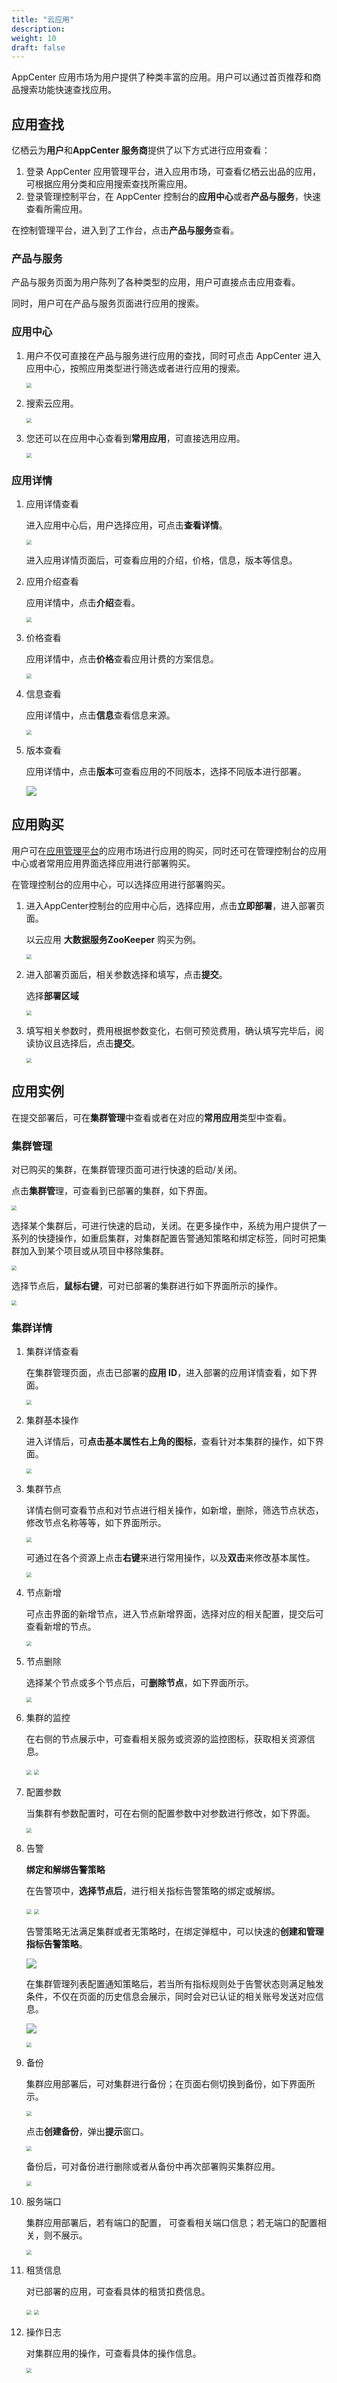 ```yaml
---
title: "云应用"
description: 
weight: 10
draft: false
---
```


AppCenter 应用市场为用户提供了种类丰富的应用。用户可以通过首页推荐和商品搜索功能快速查找应用。

## 应用查找

亿栖云为**用户**和**AppCenter 服务商**提供了以下方式进行应用查看：

1. 登录 AppCenter 应用管理平台，进入应用市场，可查看亿栖云出品的应用，可根据应用分类和应用搜索查找所需应用。
2. 登录管理控制平台，在 AppCenter 控制台的**应用中心**或者**产品与服务**，快速查看所需应用。

在控制管理平台，进入到了工作台，点击**产品与服务**查看。

### 产品与服务

产品与服务页面为用户陈列了各种类型的应用，用户可直接点击应用查看。

同时，用户可在产品与服务页面进行应用的搜索。

### 应用中心

1. 用户不仅可直接在产品与服务进行应用的查找，同时可点击 AppCenter 进入应用中心，按照应用类型进行筛选或者进行应用的搜索。

   <img src="../../_images/um_cloud_search.png" style="zoom:50%;" />

2. 搜索云应用。

   <img src="../../_images/um_cloud_app.png" style="zoom:50%;" />

3. 您还可以在应用中心查看到**常用应用**，可直接选用应用。

   <img src="../../_images/um_cloud_customapp.png" style="zoom:50%;" />

### 应用详情

1. 应用详情查看

   进入应用中心后，用户选择应用，可点击**查看详情**。

   <img src="../../_images/um_cloud_details.png" style="zoom:50%;" />

   进入应用详情页面后，可查看应用的介绍，价格，信息，版本等信息。

2. 应用介绍查看

   应用详情中，点击**介绍**查看。

   <img src="../../_images/um_cloud_app_details.png" style="zoom:50%;" />

3. 价格查看

   应用详情中，点击**价格**查看应用计费的方案信息。

   <img src="../../_images/um_cloud_billing.png" style="zoom:50%;" />

4. 信息查看

   应用详情中，点击**信息**查看信息来源。

   <img src="../../_images/um_cloud_info.png" style="zoom:50%;" />

5. 版本查看

   应用详情中，点击**版本**可查看应用的不同版本，选择不同版本进行部署。

   ![](../../_images/um_cloud_version.png)

## 应用购买

用户可在[应用管理平台](http://appcenter.yiqiyun.net.cn/)的应用市场进行应用的购买，同时还可在管理控制台的应用中心或者常用应用界面选择应用进行部署购买。

在管理控制台的应用中心，可以选择应用进行部署购买。

1. 进入AppCenter控制台的应用中心后，选择应用，点击**立即部署**，进入部署页面。

   以云应用 **大数据服务ZooKeeper** 购买为例。

   <img src="../../_images/um_cloud_deploy.png" style="zoom:50%;" />

2. 进入部署页面后，相关参数选择和填写，点击**提交**。

   选择**部署区域**

   <img src="../../_images/um_cloud_zone.png" style="zoom:50%;" />

3. 填写相关参数时，费用根据参数变化，右侧可预览费用，确认填写完毕后，阅读协议且选择后，点击**提交**。

   <img src="../../_images/um_cloud_param.png" style="zoom:50%;" />

## 应用实例

在提交部署后，可在**集群管理**中查看或者在对应的**常用应用**类型中查看。

### 集群管理

对已购买的集群，在集群管理页面可进行快速的启动/关闭。

点击**集群管**理，可查看到已部署的集群，如下界面。

<img src="../../_images/um_cloud_zookeeper_list.png" style="zoom:50%;" />

选择某个集群后，可进行快速的启动，关闭。在更多操作中，系统为用户提供了一系列的快捷操作，如重启集群，对集群配置告警通知策略和绑定标签，同时可把集群加入到某个项目或从项目中移除集群。

<img src="../../_images/um_cloud_zookeeper_more.png" style="zoom:50%;" />

选择节点后，**鼠标右键**，可对已部署的集群进行如下界面所示的操作。

<img src="../../_images/um_cloud_zookeeper_right.png" style="zoom:50%;" />

### 集群详情

1. 集群详情查看

   在集群管理页面，点击已部署的**应用 ID**，进入部署的应用详情查看，如下界面。

   <img src="../../_images/um_cloud_zookeeper_details.png" style="zoom:50%;" />

2. 集群基本操作

   进入详情后，可**点击基本属性右上角的图标**，查看针对本集群的操作，如下界面。

   <img src="../../_images/um_cloud_zookeeper_operation.png" style="zoom:50%;" />

3. 集群节点

   详情右侧可查看节点和对节点进行相关操作，如新增，删除，筛选节点状态，修改节点名称等等，如下界面所示。

   <img src="../../_images/um_cloud_zookeeper_status.png" style="zoom:50%;" />

   可通过在各个资源上点击**右键**来进行常用操作，以及**双击**来修改基本属性。

   <img src="../../_images/um_cloud_zookeeper_modify.png" style="zoom:50%;" />

4. 节点新增

   可点击界面的新增节点，进入节点新增界面，选择对应的相关配置，提交后可查看新增的节点。

   <img src="../../_images/um_cloud_zookeeper_add.png" style="zoom:50%;" />

5. 节点删除

   选择某个节点或多个节点后，可**删除节点**，如下界面所示。

   <img src="../../_images/um_cloud_zookeeper_del.png" style="zoom:50%;" />

6. 集群的监控

   在右侧的节点展示中，可查看相关服务或资源的监控图标，获取相关资源信息。

    <img src="../../_images/um_cloud_zookeeper_monitor.png" style="zoom:50%;" />

   <img src="../../_images/um_cloud_zookeeper_sources.png" style="zoom:50%;" />

7. 配置参数

   当集群有参数配置时，可在右侧的配置参数中对参数进行修改，如下界面。

   <img src="../../_images/um_cloud_zookeeper_config.png" style="zoom:50%;" />

8. 告警

   **绑定和解绑告警策略**

   在告警项中，**选择节点后**，进行相关指标告警策略的绑定或解绑。

   <img src="../../_images/um_cloud_zookeeper_alarm.png" style="zoom:50%;" />

   <img src="../../_images/um_cloud_zookeeper_bind_alarm.png" style="zoom:50%;" />

   告警策略无法满足集群或者无策略时，在绑定弹框中，可以快速的**创建和管理指标告警策略**。

   ![](../../_images/um_cloud_zookeeper_alarm_create.png)

   在集群管理列表配置通知策略后，若当所有指标规则处于告警状态则满足触发条件，不仅在页面的历史信息会展示，同时会对已认证的相关账号发送对应信息。

   ![](../../_images/um_cloud_zookeeper_alarm_monitor.png)

   <img src="../../_images/um_cloud_zookeeper_alarm_list.png" style="zoom:50%;" />

9. 备份

   集群应用部署后，可对集群进行备份；在页面右侧切换到备份，如下界面所示。

   <img src="../../_images/um_cloud_zookeeper_bak.png" style="zoom:50%;" />

   点击**创建备份**，弹出**提示**窗口。

   <img src="../../_images/um_cloud_zookeeper_bak_prompt.png" style="zoom:50%;" />

   备份后，可对备份进行删除或者从备份中再次部署购买集群应用。

   <img src="../../_images/um_cloud_zookeeper_bak_modify.png" style="zoom:50%;" />

10. 服务端口

    集群应用部署后，若有端口的配置，  可查看相关端口信息；若无端口的配置相关，则不展示。

    <img src="../../_images/um_cloud_zookeeper_port.png" style="zoom:50%;" />

11. 租赁信息

    对已部署的应用，可查看具体的租赁扣费信息。

    <img src="../../_images/um_cloud_zookeeper_hire.png" style="zoom:50%;" />

    <img src="../../_images/um_cloud_zookeeper_hire_details.png" style="zoom:50%;" />

12. 操作日志

    对集群应用的操作，可查看具体的操作信息。

    <img src="../../_images/um_cloud_zookeeper_log.png" style="zoom:50%;" />
